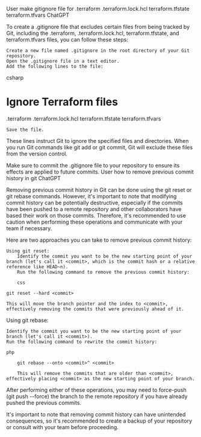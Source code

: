 User
make gitignore file for .terraform .terraform.lock.hcl terraform.tfstate terraform.tfvars
ChatGPT

To create a .gitignore file that excludes certain files from being tracked by Git, including the .terraform, .terraform.lock.hcl, terraform.tfstate, and terraform.tfvars files, you can follow these steps:

    Create a new file named .gitignore in the root directory of your Git repository.
    Open the .gitignore file in a text editor.
    Add the following lines to the file:

csharp

# Ignore Terraform files
.terraform
.terraform.lock.hcl
terraform.tfstate
terraform.tfvars

    Save the file.

These lines instruct Git to ignore the specified files and directories. When you run Git commands like git add or git commit, Git will exclude these files from the version control.

Make sure to commit the .gitignore file to your repository to ensure its effects are applied to future commits.
User
how to remove previous commit history in git
ChatGPT

Removing previous commit history in Git can be done using the git reset or git rebase commands. However, it's important to note that modifying commit history can be potentially destructive, especially if the commits have been pushed to a remote repository and other collaborators have based their work on those commits. Therefore, it's recommended to use caution when performing these operations and communicate with your team if necessary.

Here are two approaches you can take to remove previous commit history:

    Using git reset:
        Identify the commit you want to be the new starting point of your branch (let's call it <commit>, which is the commit hash or a relative reference like HEAD~n).
        Run the following command to remove the previous commit history:

        css

    git reset --hard <commit>

    This will move the branch pointer and the index to <commit>, effectively removing the commits that were previously ahead of it.

Using git rebase:

    Identify the commit you want to be the new starting point of your branch (let's call it <commit>).
    Run the following command to rewrite the commit history:

    php

        git rebase --onto <commit>^ <commit>

        This will remove the commits that are older than <commit>, effectively placing <commit> as the new starting point of your branch.

After performing either of these operations, you may need to force-push (git push --force) the branch to the remote repository if you have already pushed the previous commits.

It's important to note that removing commit history can have unintended consequences, so it's recommended to create a backup of your repository or consult with your team before proceeding.


